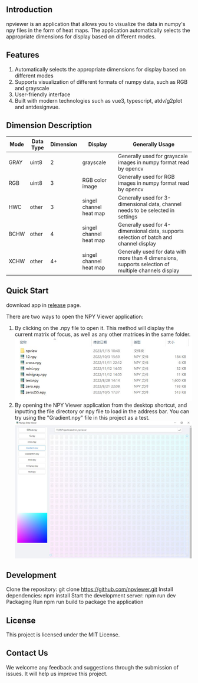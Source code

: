 ## Introduction
npviewer is an application that allows you to visualize the data in numpy's npy files in the form of heat maps. The application automatically selects the appropriate dimensions for display based on different modes.

## Features
1. Automatically selects the appropriate dimensions for display based on different modes
2. Supports visualization of different formats of numpy data, such as RGB and grayscale
3. User-friendly interface
4. Built with modern technologies such as vue3, typescript, atdv/g2plot and antdesignvue.

## Dimension Description
| Mode | Data Type | Dimension | Display | Generally Usage |
| --- | --- | --- | --- | --- |
| GRAY | uint8 | 2 | 	grayscale | Generally used for grayscale images in numpy format read by opencv |
| RGB | uint8 | 3 | RGB color image | Generally used for RGB images in numpy format read by opencv |
| HWC | other | 3 | singel channel  heat map | Generally used for 3-dimensional data, channel needs to be selected in settings |
| BCHW | other | 4 | singel channel heat map | Generally used for 4-dimensional data, supports selection of batch and channel display |
| XCHW | other | 4+ | singel channel  heat map | Generally used for data with more than 4 dimensions, supports selection of multiple channels display |

## Quick Start
download app in [release](https://github.com/rximg/npviewer/releases)  page.

There are two ways to open the NPY Viewer application:

1. By clicking on the .npy file to open it. This method will display the current matrix of focus, as well as any other matrices in the same folder.
   <img src="./doc/openfile.jpg" alt="openfile">
2. By opening the NPY Viewer application from the desktop shortcut, and inputting the file directory or npy file to load in the address bar.
You can try using the "Gradient.npy" file in this project as a test.
   <img src="./doc/viewbydir.jpg" alt="viewbydir">

## Development
Clone the repository: git clone https://github.com/npviewer.git
Install dependencies: npm install
Start the development server: npm run dev
Packaging
Run npm run build to package the application

## License
This project is licensed under the MIT License.

## Contact Us
We welcome any feedback and suggestions through the submission of issues. It will help us improve this project.